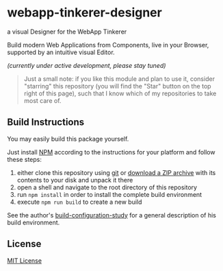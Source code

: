 # webapp-tinkerer-designer #

a visual Designer for the WebApp Tinkerer

Build modern Web Applications from Components, live in your Browser, supported by an intuitive visual Editor.

*(currently under active development, please stay tuned)*

> Just a small note: if you like this module and plan to use it, consider "starring" this repository (you will find the "Star" button on the top right of this page), such that I know which of my repositories to take most care of.


## Build Instructions ##

You may easily build this package yourself.

Just install [NPM](https://docs.npmjs.com/) according to the instructions for your platform and follow these steps:

1. either clone this repository using [git](https://git-scm.com/) or [download a ZIP archive](https://github.com/rozek/webapp-tinkerer-designer/archive/refs/heads/main.zip) with its contents to your disk and unpack it there
2. open a shell and navigate to the root directory of this repository
3. run `npm install` in order to install the complete build environment
4. execute `npm run build` to create a new build

See the author's [build-configuration-study](https://github.com/rozek/build-configuration-study) for a general description of his build environment.

## License ##

[MIT License](LICENSE.md)
